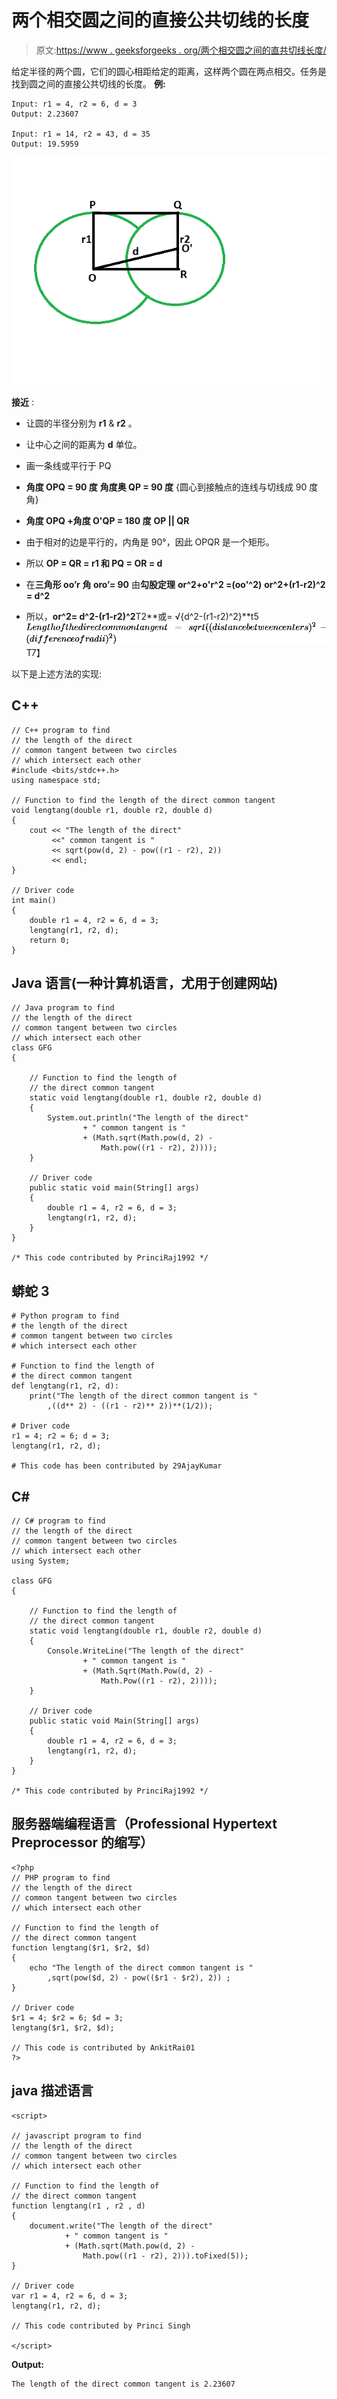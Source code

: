 # 两个相交圆之间的直接公共切线的长度

> 原文:[https://www . geeksforgeeks . org/两个相交圆之间的直共切线长度/](https://www.geeksforgeeks.org/length-of-direct-common-tangent-between-two-intersecting-circles/)

给定半径的两个圆，它们的圆心相距给定的距离，这样两个圆在两点相交。任务是找到圆之间的直接公共切线的长度。
**例:**

```
Input: r1 = 4, r2 = 6, d = 3  
Output: 2.23607

Input: r1 = 14, r2 = 43, d = 35
Output: 19.5959
```

![](img/dc46c999e4c0d4bb4d9be1d6349eff45.png)

**接近** :

*   让圆的半径分别为 **r1** & **r2** 。

*   让中心之间的距离为 **d** 单位。

*   画一条线或平行于 PQ

*   **角度 OPQ = 90 度**
    **角度奥 QP = 90 度**
    {圆心到接触点的连线与切线成 90 度角}

*   **角度 OPQ +角度 O'QP = 180 度**
    **OP || QR**

*   由于相对的边是平行的，内角是 90°，因此 OPQR 是一个矩形。

*   所以 **OP = QR = r1 和 PQ = OR = d**

*   在**三角形 oo’r**
    **角 oro’= 90**
    由**勾股定理**
    **or^2+o'r^2 =(oo'^2)**
    **or^2+(r1-r2)^2 = d^2**

*   所以，**or^2= d^2-(r1-r2)^2**T2**或= √{d^2-(r1-r2)^2}**t5![Length of the direct common tangent = sqrt((distancebetweencenters)^2 - (difference of radii)^2)   ](img/f2cb10bec2542584a47de0e171e93a9c.png "Rendered by QuickLaTeX.com")T7】

以下是上述方法的实现:

## C++

```
// C++ program to find
// the length of the direct
// common tangent between two circles
// which intersect each other
#include <bits/stdc++.h>
using namespace std;

// Function to find the length of the direct common tangent
void lengtang(double r1, double r2, double d)
{
    cout << "The length of the direct"
         <<" common tangent is "
         << sqrt(pow(d, 2) - pow((r1 - r2), 2))
         << endl;
}

// Driver code
int main()
{
    double r1 = 4, r2 = 6, d = 3;
    lengtang(r1, r2, d);
    return 0;
}
```

## Java 语言(一种计算机语言，尤用于创建网站)

```
// Java program to find
// the length of the direct
// common tangent between two circles
// which intersect each other
class GFG
{

    // Function to find the length of
    // the direct common tangent
    static void lengtang(double r1, double r2, double d)
    {
        System.out.println("The length of the direct"
                + " common tangent is "
                + (Math.sqrt(Math.pow(d, 2) -
                    Math.pow((r1 - r2), 2))));
    }

    // Driver code
    public static void main(String[] args)
    {
        double r1 = 4, r2 = 6, d = 3;
        lengtang(r1, r2, d);
    }
}

/* This code contributed by PrinciRaj1992 */
```

## 蟒蛇 3

```
# Python program to find
# the length of the direct
# common tangent between two circles
# which intersect each other

# Function to find the length of
# the direct common tangent
def lengtang(r1, r2, d):
    print("The length of the direct common tangent is "
        ,((d** 2) - ((r1 - r2)** 2))**(1/2));

# Driver code
r1 = 4; r2 = 6; d = 3;
lengtang(r1, r2, d);

# This code has been contributed by 29AjayKumar
```

## C#

```
// C# program to find
// the length of the direct
// common tangent between two circles
// which intersect each other
using System;

class GFG
{

    // Function to find the length of
    // the direct common tangent
    static void lengtang(double r1, double r2, double d)
    {
        Console.WriteLine("The length of the direct"
                + " common tangent is "
                + (Math.Sqrt(Math.Pow(d, 2) -
                    Math.Pow((r1 - r2), 2))));
    }

    // Driver code
    public static void Main(String[] args)
    {
        double r1 = 4, r2 = 6, d = 3;
        lengtang(r1, r2, d);
    }
}

/* This code contributed by PrinciRaj1992 */
```

## 服务器端编程语言（Professional Hypertext Preprocessor 的缩写）

```
<?php
// PHP program to find
// the length of the direct
// common tangent between two circles
// which intersect each other

// Function to find the length of
// the direct common tangent
function lengtang($r1, $r2, $d)
{
    echo "The length of the direct common tangent is "
        ,sqrt(pow($d, 2) - pow(($r1 - $r2), 2)) ;
}

// Driver code
$r1 = 4; $r2 = 6; $d = 3;
lengtang($r1, $r2, $d);

// This code is contributed by AnkitRai01
?>
```

## java 描述语言

```
<script>

// javascript program to find
// the length of the direct
// common tangent between two circles
// which intersect each other

// Function to find the length of
// the direct common tangent
function lengtang(r1 , r2 , d)
{
    document.write("The length of the direct"
            + " common tangent is "
            + (Math.sqrt(Math.pow(d, 2) -
                Math.pow((r1 - r2), 2))).toFixed(5));
}

// Driver code
var r1 = 4, r2 = 6, d = 3;
lengtang(r1, r2, d);

// This code contributed by Princi Singh

</script>
```

**Output:** 

```
The length of the direct common tangent is 2.23607
```